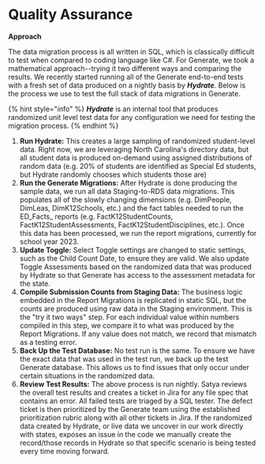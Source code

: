 # Quality Assurance

**Approach**

The data migration process is all written in SQL, which is classically difficult to test when compared to coding language like C#. For Generate, we took a mathematical approach--trying it two different ways and comparing the results. We recently started running all of the Generate end-to-end tests with a fresh set of data produced on a nightly basis by _**Hydrate**_. Below is the process we use to test the full stack of data migrations in Generate.&#x20;

{% hint style="info" %}
_**Hydrate**_ is an internal tool that produces randomized unit level test data for any configuration we need for testing the migration process.
{% endhint %}

1. **Run Hydrate:** This creates a large sampling of randomized student-level data.  Right now, we are leveraging North Carolina's directory data, but all student data is produced on-demand using assigned distributions of random data (e.g. 20% of students are identified as Special Ed students, but Hydrate randomly chooses which students those are)
2. **Run the Generate Migrations:** After Hydrate is done producing the sample data, we run all data Staging-to-RDS data migrations. This populates all of the slowly changing dimensions (e.g. DimPeople, DimLeas, DimK12Schools, etc.) and the fact tables needed to run the ED_Facts_ reports (e.g. FactK12StudentCounts, FactK12StudentAssessments, FactK12StudentDisciplines, etc.).  Once this data has been processed, we run the report migrations, currently for school year 2023.
3. **Update Toggle:** Select Toggle settings are changed to static settings, such as the Child Count Date, to ensure they are valid. We also update Toggle Assessments based on the randomized data that was produced by Hydrate so that Generate has access to the assessment metadata for the state. &#x20;
4. **Compile Submission Counts from Staging Data:** The business logic embedded in the Report Migrations is replicated in static SQL, but the counts are produced using raw data in the Staging environment. This is the "try it two ways" step. For each individual value within numbers compiled in this step, we compare it to what was produced by the Report Migrations. If any value does not match, we record that mismatch as a testing error. &#x20;
5. **Back Up the Test Database:** No test run is the same. To ensure we have the exact data that was used in the test run, we back up the test Generate database. This allows us to find issues that only occur under certain situations in the randomized data. &#x20;
6. **Review Test Results:** The above process is run nightly. Satya reviews the overall test results and creates a ticket in Jira for any file spec that contains an error.  All failed tests are triaged by a SQL tester. The defect ticket is then prioritized by the Generate team using the established prioritization rubric along with all other tickets in Jira. If the randomized data created by Hydrate, or live data we uncover in our work directly with states, exposes an issue in the code we manually create the record/those records in Hydrate so that specific scenario is being tested every time moving forward.

